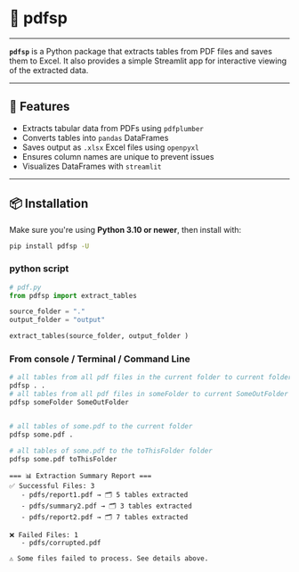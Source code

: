 # 📄 pdfsp
---

**`pdfsp`** is a Python package that extracts tables from PDF files and saves them to Excel. It also provides a simple Streamlit app for interactive viewing of the extracted data.

---

## 🚀 Features

- Extracts tabular data from PDFs using `pdfplumber`
- Converts tables into `pandas` DataFrames
- Saves output as `.xlsx` Excel files using `openpyxl`
- Ensures column names are unique to prevent issues
- Visualizes DataFrames with `streamlit`

---

## 📦 Installation

Make sure you're using **Python 3.10 or newer**, then install with:

```bash
pip install pdfsp -U

```



### python script 
```python
# pdf.py 
from pdfsp import extract_tables

source_folder = "."
output_folder = "output"

extract_tables(source_folder, output_folder )

```

### From console / Terminal / Command Line 

```bash 
# all tables from all pdf files in the current folder to current folder 
pdfsp . . 
# all tables from all pdf files in someFolder to current SomeOutFolder 
pdfsp someFolder SomeOutFolder 


# all tables of some.pdf to the current folder 
pdfsp some.pdf .

# all tables of some.pdf to the toThisFolder folder 
pdfsp some.pdf toThisFolder

```

```plaintext
=== 📊 Extraction Summary Report ===
✅ Successful Files: 3
   - pdfs/report1.pdf → 🗂️ 5 tables extracted
   - pdfs/summary2.pdf → 🗂️ 3 tables extracted
   - pdfs/report2.pdf → 🗂️ 7 tables extracted

❌ Failed Files: 1
   - pdfs/corrupted.pdf

⚠️ Some files failed to process. See details above.


```



